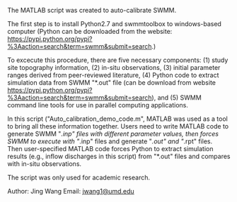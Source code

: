The MATLAB script was created to auto-calibrate SWMM.

The first step is to install Python2.7 and swmmtoolbox to windows-based 
computer (Python can be downloaded from the website:
https://pypi.python.org/pypi?%3Aaction=search&term=swmm&submit=search.)

To excecute this procedure, there are five necessary components: 
(1) study site topography information, (2) in-situ observations, (3) initial
parameter ranges derived from peer-reviewed literature, (4) Python code 
to extract simulation data from SWMM "*.out" file (can be download from
website https://pypi.python.org/pypi?%3Aaction=search&term=swmm&submit=search), 
and (5) SWMM command line tools for use in parallel computing applications. 

In this script ("Auto_calibration_demo_code.m", MATLAB was used as a tool 
to bring all these information together. Users need to write MATLAB code 
to generate SWMM "*.inp" files with different parameter values, then forces 
SWMM to execute with "*.inp" files and generate "*.out" and "*.rpt" files.  
Then user-specified MATLAB code forces Python to extract simulation results 
(e.g., inflow discharges in this script) from "*.out" files and compares with 
in-situ observations.

The script was only used for academic research. 

Author: Jing Wang
Email: jwang1@umd.edu
